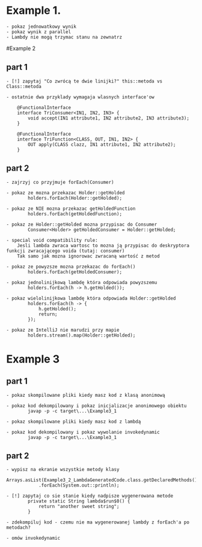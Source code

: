 # Example 1.

	- pokaz jednowatkowy wynik
	- pokaz wynik z parallel
	- Lambdy nie mogą trzymac stanu na zewnatrz

#Example 2

## part 1

	- [!] zapytaj "Co zwrócą te dwie linijki?" this::metoda vs Class::metoda
	
	- ostatnie dwa przyklady wymagaja wlasnych interface'ow
		
		@FunctionalInterface
		interface TriConsumer<IN1, IN2, IN3> {
			void accept(IN1 attribute1, IN2 attribute2, IN3 attribute3);
		}

		@FunctionalInterface
		interface TriFunction<CLASS, OUT, IN1, IN2> {
			OUT apply(CLASS clazz, IN1 attribute1, IN2 attribute2);
		}

## part 2

	- zajrzyj co przyjmuje forEach(Consumer)
	
	- pokaz ze mozna przekazac Holder::getHolded
			holders.forEach(Holder::getHolded);
	
	- pokaz ze NIE mozna przekazac getHoldedFunction
			holders.forEach(getHoldedFunction);
			
	- pokaz ze Holder::getHolded mozna przypisac do Consumer
			Consumer<Holder> getHoldedConsumer = Holder::getHolded;
			
	- special void compatibility rule: 
	    Jesli lambda zwraca wartosc to mozna ją przypisac do deskryptora funkcji zwracającego voida (tutaj: consumer)
	    Tak samo jak mozna ignorowac zwracaną wartość z metod 
			
	- pokaz ze powyzsze mozna przekazac do forEach()
			holders.forEach(getHoldedConsumer);
			
	- pokaz jednolinijkową lambdę która odpowiada powyzszemu
			holders.forEach(h -> h.getHolded());
			
	- pokaz wielolinijkowa lambdę która odpowiada Holder::getHolded
			holders.forEach(h -> {
				h.getHolded();
				return;
			});
	
	- pokaz ze IntelliJ nie marudzi przy mapie
			holders.stream().map(Holder::getHolded);
			
# Example 3

## part 1

	- pokaz skompilowane pliki kiedy masz kod z klasą anonimową
	
	- pokaz kod dekompilowany i pokaz inicjalizacje anonimowego obiektu
			javap -p -c target\...\Example3_1

	- pokaz skompilowane pliki kiedy masz kod z lambdą
	
	- pokaz kod dekompilowany i pokaz wywolanie invokedynamic
			javap -p -c target\...\Example3_1
	
## part 2

	- wypisz na ekranie wszystkie metody klasy
			Arrays.asList(Example3_2_LambdaGeneratedCode.class.getDeclaredMethods())
                .forEach(System.out::println);
				
	- [!] zapytaj co sie stanie kiedy nadpisze wygenerowana metode
			private static String lambda$run$0() {
				return "another sweet string";
			}
			
	- zdekompiluj kod - czemu nie ma wygenerowanej lambdy z forEach'a po metodach?
	
	- omów invokedynamic